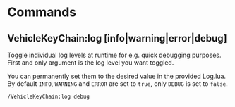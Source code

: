 
# Commands

## VehicleKeyChain:log [info|warning|error|debug]

Toggle individual log levels at runtime for e.g. quick debugging purposes. First and only argument 
is the log level you want toggled.

You can permanently set them to the desired value in the provided Log.lua. By default `INFO`, 
`WARNING` and `ERROR` are set to `true`, only `DEBUG` is set to `false`.

```
/VehicleKeyChain:log debug
```
